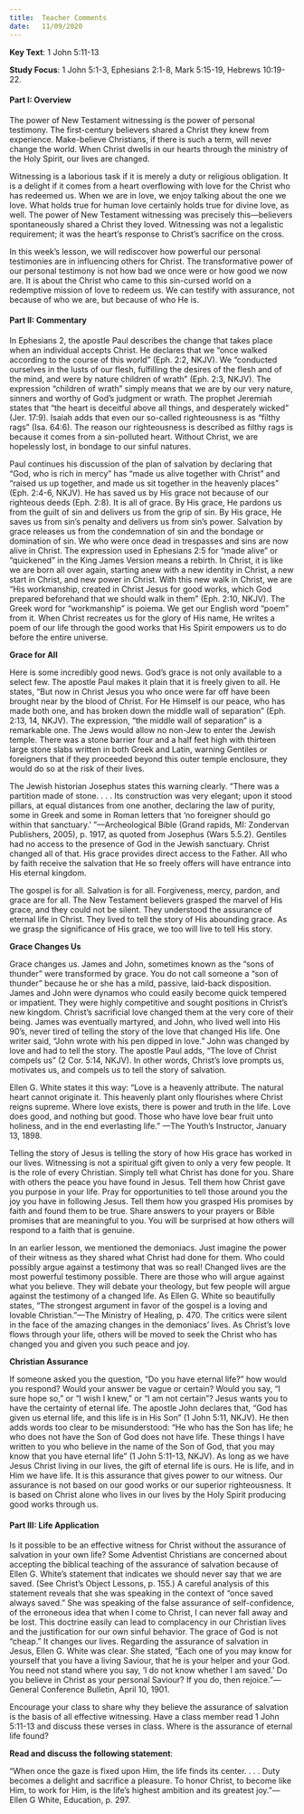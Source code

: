 ```yaml
---
title:  Teacher Comments
date:   11/09/2020
---
```


**Key Text**: 1 John 5:11-13

**Study Focus**: 1 John 5:1-3, Ephesians 2:1-8, Mark 5:15-19, Hebrews 10:19-22.

#### Part I: Overview 

The power of New Testament witnessing is the power of personal testimony. The first-century believers shared a Christ they knew from experience. Make-believe Christians, if there is such a term, will never change the world. When Christ dwells in our hearts through the ministry of the Holy Spirit, our lives are changed. 

Witnessing is a laborious task if it is merely a duty or religious obligation. It is a delight if it comes from a heart overflowing with love for the Christ who has redeemed us. When we are in love, we enjoy talking about the one we love. What holds true for human love certainly holds true for divine love, as well. The power of New Testament witnessing was precisely this—believers spontaneously shared a Christ they loved. Witnessing was not a legalistic requirement; it was the heart’s response to Christ’s sacrifice on the cross.

In this week’s lesson, we will rediscover how powerful our personal testimonies are in influencing others for Christ. The transformative power of our personal testimony is not how bad we once were or how good we now are. It is about the Christ who came to this sin-cursed world on a redemptive mission of love to redeem us. We can testify with assurance, not because of who we are, but because of who He is.

#### Part II: Commentary

In Ephesians 2, the apostle Paul describes the change that takes place when an individual accepts Christ. He declares that we “once walked according to the course of this world” (Eph. 2:2, NKJV). We “conducted ourselves in the lusts of our flesh, fulfilling the desires of the flesh and of the mind, and were by nature children of wrath” (Eph. 2:3, NKJV). The expression “children of wrath” simply means that we are by our very nature, sinners and worthy of God’s judgment or wrath. The prophet Jeremiah states that “the heart is deceitful above all things, and desperately wicked” (Jer. 17:9). Isaiah adds that even our so-called righteousness is as “filthy rags” (Isa. 64:6). The reason our righteousness is described as filthy rags is because it comes from a sin-polluted heart. Without Christ, we are hopelessly lost, in bondage to our sinful natures. 

Paul continues his discussion of the plan of salvation by declaring that “God, who is rich in mercy” has “made us alive together with Christ” and “raised us up together, and made us sit together in the heavenly places” (Eph. 2:4-6, NKJV). He has saved us by His grace not because of our righteous deeds (Eph. 2:8). It is all of grace. By His grace, He pardons us from the guilt of sin and delivers us from the grip of sin. By His grace, He saves us from sin’s penalty and delivers us from sin’s power. Salvation by grace releases us from the condemnation of sin and the bondage or domination of sin. We who were once dead in trespasses and sins are now alive in Christ. The expression used in Ephesians 2:5 for “made alive” or “quickened” in the King James Version means a rebirth. In Christ, it is like we are born all over again, starting anew with a new identity in Christ, a new start in Christ, and new power in Christ. With this new walk in Christ, we are “His workmanship, created in Christ Jesus for good works, which God prepared beforehand that we should walk in them” (Eph. 2:10, NKJV). The Greek word for “workmanship” is poiema. We get our English word “poem” from it. When Christ recreates us for the glory of His name, He writes a poem of our life through the good works that His Spirit empowers us to do before the entire universe.

**Grace for All**

Here is some incredibly good news. God’s grace is not only available to a select few. The apostle Paul makes it plain that it is freely given to all. He states, “But now in Christ Jesus you who once were far off have been brought near by the blood of Christ. For He Himself is our peace, who has made both one, and has broken down the middle wall of separation” (Eph. 2:13, 14, NKJV). The expression, “the middle wall of separation” is a remarkable one. The Jews would allow no non-Jew to enter the Jewish temple. There was a stone barrier four and a half feet high with thirteen large stone slabs written in both Greek and Latin, warning Gentiles or foreigners that if they proceeded beyond this outer temple enclosure, they would do so at the risk of their lives. 

The Jewish historian Josephus states this warning clearly. “There was a partition made of stone. . . . Its construction was very elegant; upon it stood pillars, at equal distances from one another, declaring the law of purity, some in Greek and some in Roman letters that ‘no foreigner should go within that sanctuary.’ ”—Archeological Bible (Grand rapids, MI: Zondervan Publishers, 2005), p. 1917, as quoted from Josephus (Wars 5.5.2). Gentiles had no access to the presence of God in the Jewish sanctuary. Christ changed all of that. His grace provides direct access to the Father. All who by faith receive the salvation that He so freely offers will have entrance into His eternal kingdom.

The gospel is for all. Salvation is for all. Forgiveness, mercy, pardon, and grace are for all. The New Testament believers grasped the marvel of His grace, and they could not be silent. They understood the assurance of eternal life in Christ. They lived to tell the story of His abounding grace. As we grasp the significance of His grace, we too will live to tell His story.

**Grace Changes Us**

Grace changes us. James and John, sometimes known as the “sons of thunder” were transformed by grace. You do not call someone a “son of thunder” because he or she has a mild, passive, laid-back disposition. James and John were dynamos who could easily become quick tempered or impatient. They were highly competitive and sought positions in Christ’s new kingdom. Christ’s sacrificial love changed them at the very core of their being. James was eventually martyred, and John, who lived well into His 90’s, never tired of telling the story of the love that changed His life. One writer said, “John wrote with his pen dipped in love.” John was changed by love and had to tell the story. The apostle Paul adds, “The love of Christ compels us” (2 Cor. 5:14, NKJV). In other words, Christ’s love prompts us, motivates us, and compels us to tell the story of salvation. 

Ellen G. White states it this way: “Love is a heavenly attribute. The natural heart cannot originate it. This heavenly plant only flourishes where Christ reigns supreme. Where love exists, there is power and truth in the life. Love does good, and nothing but good. Those who have love bear fruit unto holiness, and in the end everlasting life.” —The Youth’s Instructor, January 13, 1898.

Telling the story of Jesus is telling the story of how His grace has worked in our lives. Witnessing is not a spiritual gift given to only a very few people. It is the role of every Christian. Simply tell what Christ has done for you. Share with others the peace you have found in Jesus. Tell them how Christ gave you purpose in your life. Pray for opportunities to tell those around you the joy you have in following Jesus. Tell them how you grasped His promises by faith and found them to be true. Share answers to your prayers or Bible promises that are meaningful to you. You will be surprised at how others will respond to a faith that is genuine.

In an earlier lesson, we mentioned the demoniacs. Just imagine the power of their witness as they shared what Christ had done for them. Who could possibly argue against a testimony that was so real! Changed lives are the most powerful testimony possible. There are those who will argue against what you believe. They will debate your theology, but few people will argue against the testimony of a changed life. As Ellen G. White so beautifully states, “The strongest argument in favor of the gospel is a loving and lovable Christian.”—The Ministry of Healing, p. 470. The critics were silent in the face of the amazing changes in the demoniacs’ lives. As Christ’s love flows through your life, others will be moved to seek the Christ who has changed you and given you such peace and joy.

**Christian Assurance**

If someone asked you the question, “Do you have eternal life?” how would you respond? Would your answer be vague or certain? Would you say, “I sure hope so,” or “I wish I knew,” or “I am not certain”? Jesus wants you to have the certainty of eternal life. The apostle John declares that, “God has given us eternal life, and this life is in His Son” (1 John 5:11, NKJV). He then adds words too clear to be misunderstood: “He who has the Son has life; he who does not have the Son of God does not have life. These things I have written to you who believe in the name of the Son of God, that you may know that you have eternal life” (1 John 5:11-13, NKJV). As long as we have Jesus Christ living in our lives, the gift of eternal life is ours. He is life, and in Him we have life. It is this assurance that gives power to our witness. Our assurance is not based on our good works or our superior righteousness. It is based on Christ alone who lives in our lives by the Holy Spirit producing good works through us.

#### Part III: Life Application

Is it possible to be an effective witness for Christ without the assurance of salvation in your own life? Some Adventist Christians are concerned about accepting the biblical teaching of the assurance of salvation because of Ellen G. White’s statement that indicates we should never say that we are saved. (See Christ’s Object Lessons, p. 155.) A careful analysis of this statement reveals that she was speaking in the context of “once saved always saved.” She was speaking of the false assurance of self-confidence,  of the erroneous idea that when I come to Christ, I can never fall away and be lost. This doctrine easily can lead to complacency in our Christian lives and the justification for our own sinful behavior. The grace of God is not “cheap.” It changes our lives. Regarding the assurance of salvation in Jesus, Ellen G. White was clear. She stated, “Each one of you may know for yourself that you have a living Saviour, that he is your helper and your God. You need not stand where you say, ‘I do not know whether I am saved.’ Do you believe in Christ as your personal Saviour? If you do, then rejoice.”—General Conference Bulletin, April 10, 1901. 

Encourage your class to share why they believe the assurance of salvation is the basis of all effective witnessing. Have a class member read 1 John 5:11-13 and discuss these verses in class. Where is the assurance of eternal life found? 

**Read and discuss the following statement**:

“When once the gaze is fixed upon Him, the life finds its center. . . . Duty becomes a delight and sacrifice a pleasure. To honor Christ, to become like Him, to work for Him, is the life’s highest ambition and its greatest joy.”—Ellen G White, Education, p. 297. 